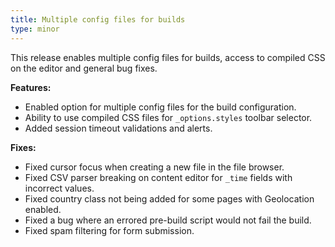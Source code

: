 ```yaml
---
title: Multiple config files for builds
type: minor
---
```


This release enables multiple config files for builds, access to compiled CSS on the editor and general bug fixes.

**Features:**

* Enabled option for multiple config files for the build configuration.
* Ability to use compiled CSS files for `_options.styles`&nbsp;toolbar selector.
* Added session timeout validations and alerts.

**Fixes:**

* Fixed cursor focus when creating a new file in the file browser.
* Fixed CSV parser breaking on content editor for `_time`&nbsp;fields with incorrect values.
* Fixed country class not being added for some pages with Geolocation enabled.
* Fixed a bug where an errored pre-build script would not fail the build.
* Fixed spam filtering for form submission.
